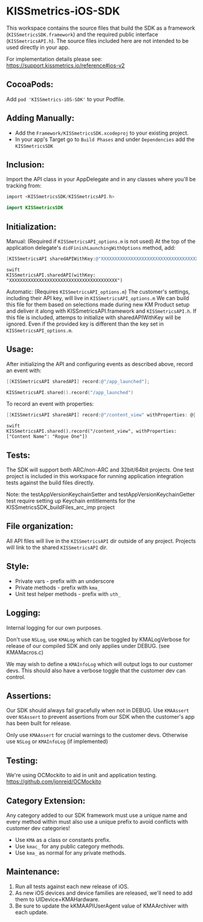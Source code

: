 KISSmetrics-iOS-SDK
===================


This workspace contains the source files that build the SDK as a framework (``KISSmetricsSDK.framework``) and the required public interface (``KISSmetricsAPI.h``). The source files included here are not intended to be used directly in your app.


For implementation details please see: https://support.kissmetrics.io/reference#ios-v2


CocoaPods:
----------
Add ``pod 'KISSmetrics-iOS-SDK'`` to your Podfile.


Adding Manually:
--------

* Add the `Framework/KISSmetricsSDK.xcodeproj`  to your existing project.
* In your app's Target go to `Build Phases` and under `Dependencies` add the `KISSmetricsSDK`


Inclusion:
----------
Import the API class in your AppDelegate and in any classes where you'll be tracking from:

```objective-c
import <KISSmetricsSDK/KISSmetricsAPI.h>
```
```swift
import KISSmetricsSDK
```

Initialization:
---------------
Manual: (Required if ``KISSmetricsAPI_options.m`` is not used)
At the top of the application delegate's ``didFinishLaunchingWithOptions`` method, add:

```objective-c
[KISSmetricsAPI sharedAPIWithKey:@"XXXXXXXXXXXXXXXXXXXXXXXXXXXXXXXXXXXXXXXX"];
```

```
swift
KISSmetricsAPI.sharedAPI(withKey: "XXXXXXXXXXXXXXXXXXXXXXXXXXXXXXXXXXXXXXXX")
```

Automatic: (Requires ``KISSmetricsAPI_options.m``)
The customer's settings, including their API key, will live in ``KISSmetricsAPI_options.m``
We can build this file for them based on selections made during new KM Product setup
and deliver it along with KISSmetricsAPI.framework and ``KISSmetricsAPI.h``.
If this file is included, attemps to initialize with sharedAPIWithKey will be ignored.
Even if the provided key is different than the key set in ``KISSmetricsAPI_options.m``.

Usage:
------

After initializing the API and configuring events as described above, record an event with:

```objective-c
[[KISSmetricsAPI sharedAPI] record:@"/app_launched"];
```

```swift
KISSmetricsAPI.shared().record("/app_launched")
```

To record an event with properties:

```objective-c
[[KISSmetricsAPI sharedAPI] record:@"/content_view" withProperties: @{ @"Content Name": @"Rogue One"}];
```
```
swift
KISSmetricsAPI.shared().record("/content_view", withProperties: ["Content Name": "Rogue One"])
```


Tests:
---------------------------------
The SDK will support both ARC/non-ARC and 32bit/64bit projects.
One test project is included in this workspace for running application integration tests against the build files directly.

Note: the testAppVersionKeychainSetter and testAppVersionKeychainGetter test require setting up Keychain entitlements for the KISSmetricsSDK_buildFiles_arc_imp project


File organization:
------------------
All API files will live in the `KISSmetricsAPI` dir outside of any project.
Projects will link to the shared `KISSmetricsAPI` dir.


Style:
-----
* Private vars - prefix with an underscore
* Private methods - prefix with ``kma_``
* Unit test helper methods - prefix with ``uth_``




Logging:
-------
Internal logging for our own purposes.

Don't use ``NSLog``, use ``KMALog`` which can be toggled by KMALogVerbose for release of our compiled SDK and only applies under DEBUG. (see KMAMacros.c)

We may wish to define a ``KMAInfoLog`` which will output logs to our customer devs. This should also have a verbose toggle
that the customer dev can control.


Assertions:
----------
Our SDK should always fail gracefully when not in DEBUG. Use ``KMAAssert`` over ``NSAssert`` to prevent assertions from our SDK when the customer's app has been built for release.

Only use ``KMAAssert`` for crucial warnings to the customer devs. Otherwise use ``NSLog``
or ``KMAInfoLog`` (if implemented)


Testing:
-------
We're using OCMockito to aid in unit and application testing.
https://github.com/jonreid/OCMockito


Category Extension:
------------------
Any category added to our SDK framework must use a unique name and every method within must also use a unique prefix to avoid conflicts with customer dev categories!

* Use ``KMA`` as a class or constants prefix.
* Use ``kmac_`` for any public category methods.
* Use ``kma_`` as normal for any private methods.


Maintenance:
-----------
1. Run all tests against each new release of iOS.
2. As new iOS devices and device families are released, we'll need to add them to UIDevice+KMAHardware.
3. Be sure to update the kKMAAPIUserAgent value of KMAArchiver with each update.


